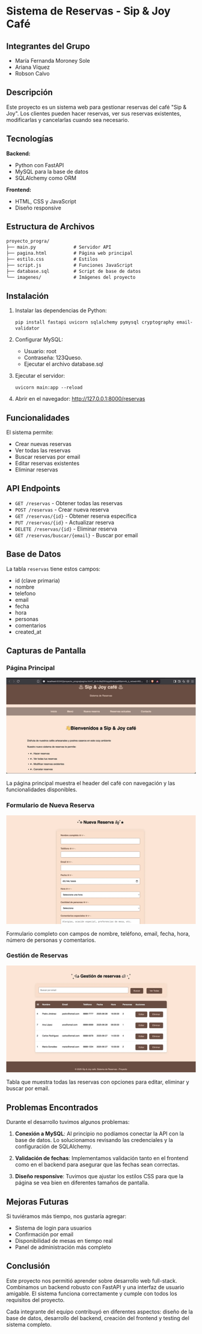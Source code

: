 # Sistema de Reservas - Sip & Joy Café

## Integrantes del Grupo
- María Fernanda Moroney Sole
- Ariana Víquez
- Robson Calvo

## Descripción

Este proyecto es un sistema web para gestionar reservas del café "Sip & Joy". Los clientes pueden hacer reservas, ver sus reservas existentes, modificarlas y cancelarlas cuando sea necesario.

## Tecnologías

**Backend:**
- Python con FastAPI
- MySQL para la base de datos
- SQLAlchemy como ORM

**Frontend:**
- HTML, CSS y JavaScript
- Diseño responsive

## Estructura de Archivos

```
proyecto_progra/
├── main.py              # Servidor API
├── pagina.html          # Página web principal
├── estilo.css           # Estilos
├── script.js            # Funciones JavaScript
├── database.sql         # Script de base de datos
└── imagenes/            # Imágenes del proyecto
```

## Instalación

1. Instalar las dependencias de Python:
   ```
   pip install fastapi uvicorn sqlalchemy pymysql cryptography email-validator
   ```

2. Configurar MySQL:
   - Usuario: root
   - Contraseña: 123Queso.
   - Ejecutar el archivo database.sql

3. Ejecutar el servidor:
   ```
   uvicorn main:app --reload
   ```

4. Abrir en el navegador: http://127.0.0.1:8000/reservas

## Funcionalidades

El sistema permite:
- Crear nuevas reservas
- Ver todas las reservas
- Buscar reservas por email
- Editar reservas existentes
- Eliminar reservas

## API Endpoints

- `GET /reservas` - Obtener todas las reservas
- `POST /reservas` - Crear nueva reserva
- `GET /reservas/{id}` - Obtener reserva específica
- `PUT /reservas/{id}` - Actualizar reserva
- `DELETE /reservas/{id}` - Eliminar reserva
- `GET /reservas/buscar/{email}` - Buscar por email

## Base de Datos

La tabla `reservas` tiene estos campos:
- id (clave primaria)
- nombre
- telefono
- email
- fecha
- hora
- personas
- comentarios
- created_at

## Capturas de Pantalla

### Página Principal
![Página de inicio del sistema](imagenes/screenshot1.png)

La página principal muestra el header del café con navegación y las funcionalidades disponibles.

### Formulario de Nueva Reserva
![Formulario para crear reservas](imagenes/screenshot2.png)

Formulario completo con campos de nombre, teléfono, email, fecha, hora, número de personas y comentarios.

### Gestión de Reservas
![Lista de reservas con opciones de editar y eliminar](imagenes/screenshot3.png)

Tabla que muestra todas las reservas con opciones para editar, eliminar y buscar por email.

## Problemas Encontrados

Durante el desarrollo tuvimos algunos problemas:

1. **Conexión a MySQL**: Al principio no podíamos conectar la API con la base de datos. Lo solucionamos revisando las credenciales y la configuración de SQLAlchemy.

2. **Validación de fechas**: Implementamos validación tanto en el frontend como en el backend para asegurar que las fechas sean correctas.

3. **Diseño responsive**: Tuvimos que ajustar los estilos CSS para que la página se vea bien en diferentes tamaños de pantalla.

## Mejoras Futuras

Si tuviéramos más tiempo, nos gustaría agregar:
- Sistema de login para usuarios
- Confirmación por email
- Disponibilidad de mesas en tiempo real
- Panel de administración más completo

## Conclusión

Este proyecto nos permitió aprender sobre desarrollo web full-stack. Combinamos un backend robusto con FastAPI y una interfaz de usuario amigable. El sistema funciona correctamente y cumple con todos los requisitos del proyecto.

Cada integrante del equipo contribuyó en diferentes aspectos: diseño de la base de datos, desarrollo del backend, creación del frontend y testing del sistema completo.